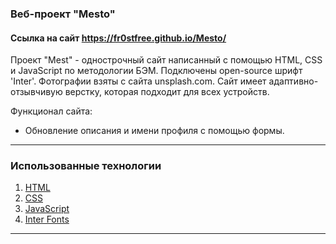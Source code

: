 ### Веб-проект "Mesto"
#### Ссылка на сайт https://fr0stfree.github.io/Mesto/

Проект "Mest" - однострочный сайт написанный с помощью HTML, CSS и JavaScript по методологии БЭМ. Подключены open-source шрифт 'Inter'. Фотографии взяты с сайта unsplash.com. Сайт имеет адаптивно-отзывчивую верстку, которая подходит для всех устройств.

Функционал сайта:
- Обновление описания и имени профиля с помощью формы.

---
### Использованные технологии
1. [HTML](https://ru.wikipedia.org/wiki/HTML)
2. [CSS](https://ru.wikipedia.org/wiki/CSS)
3. [JavaScript](https://ru.wikipedia.org/wiki/JavaScript)
4. [Inter Fonts](https://rsms.me/inter/)
---
